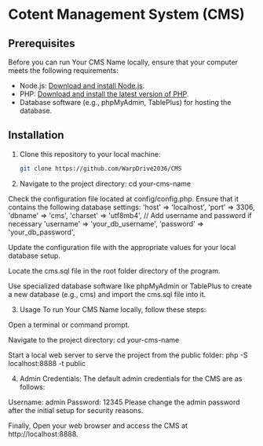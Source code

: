 # Cotent Management System (CMS)

## Prerequisites

Before you can run Your CMS Name locally, ensure that your computer meets the following requirements:

- Node.js: [Download and install Node.js](https://nodejs.org/).
- PHP: [Download and install the latest version of PHP](https://www.php.net/downloads.php).
- Database software (e.g., phpMyAdmin, TablePlus) for hosting the database.

## Installation

1. Clone this repository to your local machine:

   ```bash
   git clone https://github.com/WarpDrive2036/CMS


2. Navigate to the project directory:
  cd your-cms-name

Check the configuration file located at config/config.php. Ensure that it contains the following database settings:
'host' => 'localhost',
'port' => 3306,
'dbname' => 'cms',
'charset' => 'utf8mb4',
// Add username and password if necessary
'username' => 'your_db_username',
'password' => 'your_db_password',

Update the configuration file with the appropriate values for your local database setup.

Locate the cms.sql file in the root folder directory of the program.

Use specialized database software like phpMyAdmin or TablePlus to create a new database (e.g., cms) and import the cms.sql file into it.

3. Usage
To run Your CMS Name locally, follow these steps:

Open a terminal or command prompt.

Navigate to the project directory:
cd your-cms-name

Start a local web server to serve the project from the public folder:
php -S localhost:8888 -t public

4. Admin Credentials: The default admin credentials for the CMS are as follows:

Username: admin
Password: 12345
Please change the admin password after the initial setup for security reasons.

Finally, Open your web browser and access the CMS at http://localhost:8888.









